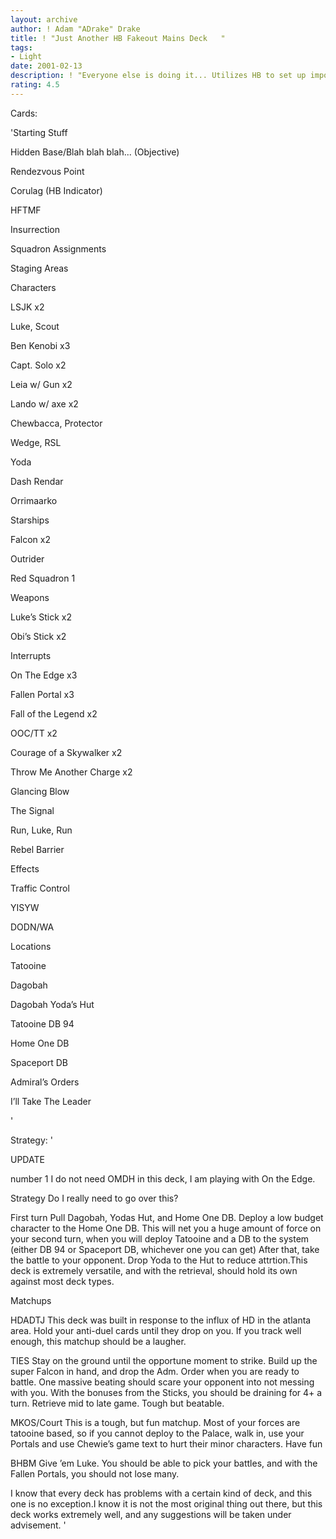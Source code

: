 ```yaml
---
layout: archive
author: ! Adam "ADrake" Drake
title: ! "Just Another HB Fakeout Mains Deck   "
tags:
- Light
date: 2001-02-13
description: ! "Everyone else is doing it... Utilizes HB to set up important systems. Recycles big destinies for opportunistic battles and retrieval."
rating: 4.5
---
```

Cards: 

'Starting Stuff

Hidden Base/Blah blah blah... (Objective)

Rendezvous Point

Corulag (HB Indicator)

HFTMF

Insurrection

Squadron Assignments

Staging Areas


Characters

LSJK x2

Luke, Scout 

Ben Kenobi x3

Capt. Solo x2

Leia w/ Gun x2

Lando w/ axe x2

Chewbacca, Protector

Wedge, RSL

Yoda

Dash Rendar

Orrimaarko


Starships

Falcon x2

Outrider

Red Squadron 1


Weapons

Luke’s Stick x2

Obi’s Stick x2


Interrupts

On The Edge x3

Fallen Portal x3

Fall of the Legend x2

OOC/TT x2

Courage of a Skywalker x2

Throw Me Another Charge x2

Glancing Blow

The Signal

Run, Luke, Run

Rebel Barrier


Effects

Traffic Control

YISYW

DODN/WA


Locations

Tatooine

Dagobah

Dagobah Yoda’s Hut

Tatooine DB 94

Home One DB

Spaceport DB


Admiral’s Orders

I’ll Take The Leader

'

Strategy: '

UPDATE 

number 1 I do not need OMDH in this deck, I am playing with On the Edge. 


Strategy Do I really need to go over this?


First turn Pull Dagobah, Yodas Hut, and Home One DB. Deploy a low budget character to the Home One DB. This will net you a huge amount of force on your second turn, when you will deploy Tatooine and a DB to the system (either DB 94 or Spaceport DB, whichever one you can get) After that, take the battle to your opponent. Drop Yoda to the Hut to reduce attrtion.This deck is extremely versatile, and with the retrieval, should hold its own against most deck types.


Matchups


HDADTJ This deck was built in response to the influx of HD in the atlanta area. Hold your anti-duel cards until they drop on you. If you track well enough, this matchup should be a laugher.


TIES Stay on the ground until the opportune moment to strike. Build up the super Falcon in hand, and drop the Adm. Order when you are ready to battle. One massive beating should scare your opponent into not messing with you. With the bonuses from the Sticks, you should be draining for 4+ a turn. Retrieve mid to late game. Tough but beatable.


MKOS/Court This is a tough, but fun matchup. Most of your forces are tatooine based, so if you cannot deploy to the Palace, walk in, use your Portals and use Chewie’s game text to hurt their minor characters. Have fun


BHBM Give ’em Luke. You should be able to pick your battles, and with the Fallen Portals, you should not lose many. 


I know that every deck has problems with a certain kind of deck, and this one is no exception.I know it is not the most original thing out there, but this deck works extremely well, and any suggestions will be taken under advisement.   '